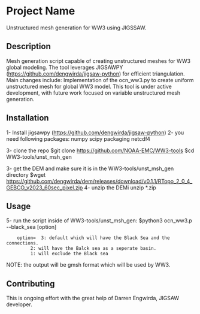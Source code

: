 # Project Name
Unstructured mesh generation for WW3 using JIGSSAW.
## Description
Mesh generation script capable of creating unstructured meshes for WW3 global modeling. The tool leverages JIGSAWPY (https://github.com/dengwirda/jigsaw-python) for efficient triangulation.
Main changes include:
Implementation of the ocn_ww3.py to create uniform unstructured mesh for global WW3 model.
This tool is under active development, with future work focused on variable unstructured mesh generation.

## Installation

1- Install jigsawpy (https://github.com/dengwirda/jigsaw-python)
2- you need following packages:
	numpy
        scipy
	packaging
	netcdf4

3- clone the repo
        $git clone https://github.com/NOAA-EMC/WW3-tools
	$cd WW3-tools/unst_msh_gen

3- get the DEM and make sure it is in the WW3-tools/unst_msh_gen directory
	$wget https://github.com/dengwirda/dem/releases/download/v0.1.1/RTopo_2_0_4_GEBCO_v2023_60sec_pixel.zip
4- unzip the DEMi 
	unzip *.zip
 


## Usage
5- run the script inside of WW3-tools/unst_msh_gen:
	$python3 ocn_ww3.p --black_sea [option]
		
		option=  3: default which will have the Black Sea and the connections.
			 2: will have the Balck sea as a seperate basin.
			 1: will exclude the Black sea

NOTE: the output will be gmsh format which will be used by WW3.

## Contributing
This is ongoing effort with the great help of Darren Engwirda, JIGSAW developer.

